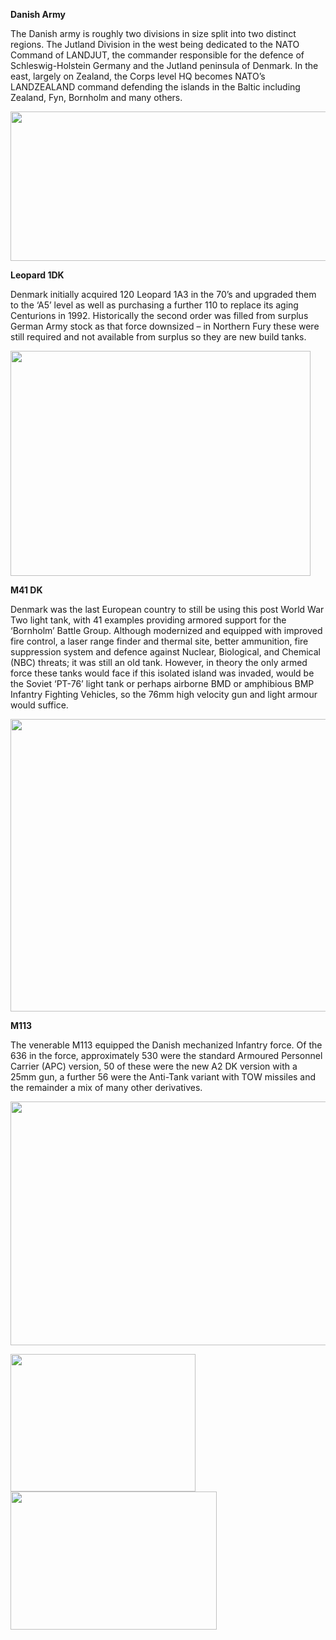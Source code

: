 **Danish Army**

The Danish army is roughly two divisions in size split into two distinct
regions. The Jutland Division in the west being dedicated to the NATO
Command of LANDJUT, the commander responsible for the defence of
Schleswig-Holstein Germany and the Jutland peninsula of Denmark. In the
east, largely on Zealand, the Corps level HQ becomes NATO’s LANDZEALAND
command defending the islands in the Baltic including Zealand, Fyn,
Bornholm and many others.

<img src="/assets\images\nato\dk\army\media\image1.png" style="width:6.90625in;height:2.49363in" />

**Leopard 1DK**

Denmark initially acquired 120 Leopard 1A3 in the 70’s and upgraded them
to the ‘A5’ level as well as purchasing a further 110 to replace its
aging Centurions in 1992. Historically the second order was filled from
surplus German Army stock as that force downsized – in Northern Fury
these were still required and not available from surplus so they are new
build tanks.

<img src="/assets\images\nato\dk\army\media\image2.jpg" style="width:5in;height:3.75in" />

**M41 DK**

Denmark was the last European country to still be using this post World
War Two light tank, with 41 examples providing armored support for the
‘Bornholm’ Battle Group. Although modernized and equipped with improved
fire control, a laser range finder and thermal site, better ammunition,
fire suppression system and defence against Nuclear, Biological, and
Chemical (NBC) threats; it was still an old tank. However, in theory the
only armed force these tanks would face if this isolated island was
invaded, would be the Soviet ‘PT-76’ light tank or perhaps airborne BMD
or amphibious BMP Infantry Fighting Vehicles, so the 76mm high velocity
gun and light armour would suffice.

<img src="/assets\images\nato\dk\army\media\image3.jpg" style="width:6.5in;height:4.86875in" />

**M113**

The venerable M113 equipped the Danish mechanized Infantry force. Of the
636 in the force, approximately 530 were the standard Armoured Personnel
Carrier (APC) version, 50 of these were the new A2 DK version with a
25mm gun, a further 56 were the Anti-Tank variant with TOW missiles and
the remainder a mix of many other derivatives.

<img src="/assets\images\nato\dk\army\media\image4.jpg" style="width:6.5in;height:4.06875in" />

<img src="/assets\images\nato\dk\army\media\image5.jpg" style="width:3.08333in;height:2.29306in" /><img src="/assets\images\nato\dk\army\media\image6.jpg" style="width:3.4375in;height:2.29444in" />
